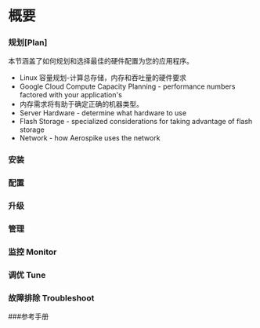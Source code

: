 # 概要


### 规划[Plan]


本节涵盖了如何规划和选择最佳的硬件配置为您的应用程序。

* Linux 容量规划-计算总存储，内存和吞吐量的硬件要求
* Google Cloud Compute Capacity Planning - performance numbers factored with your application's
* 内存需求将有助于确定正确的机器类型。
* Server Hardware - determine what hardware to use
* Flash Storage - specialized considerations for taking advantage of flash storage
* Network - how Aerospike uses the network


### 安装




### 配置


### 升级

### 管理


### 监控 Monitor

### 调优 Tune

### 故障排除 Troubleshoot



###参考手册